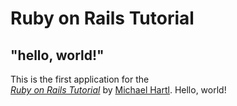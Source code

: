 # Ruby on Rails Tutorial

## "hello, world!"

This is the first application for the  
[*Ruby on Rails Tutorial*](http://railstutorial.jp/)
by [Michael Hartl](http://www.michaelhartl.com/). Hello, world!

